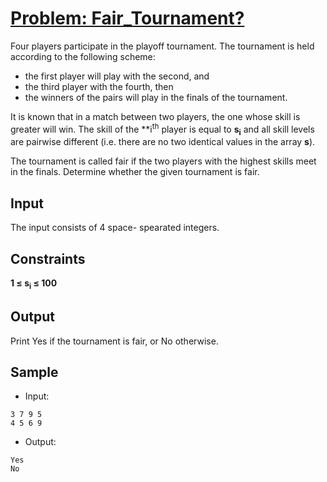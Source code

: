 # [Problem: Fair_Tournament?](https://my.newtonschool.co/playground/code/lscarljvlrdo)

Four players participate in the playoff tournament. The tournament is held according to the following scheme:
- the first player will play with the second, and
- the third player with the fourth, then
- the winners of the pairs will play in the finals of the tournament.

It is known that in a match between two players, the one whose skill is greater will win. The skill of the **i<sup>th</sup> player is equal to **s<sub>i</sub>** and all skill levels are pairwise different (i.e. there are no two identical values in the array **s**).

The tournament is called fair if the two players with the highest skills meet in the finals. Determine whether the given tournament is fair.

## Input

The input consists of 4 space- spearated integers.

## Constraints

**1 ≤ s<sub>i</sub> ≤ 100** 

## Output

Print Yes if the tournament is fair, or No otherwise.

## Sample

- Input:
```
3 7 9 5
4 5 6 9
```

- Output:
```
Yes
No
```
